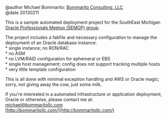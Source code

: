 @author Michael Bommarito: [Bommarito Consulting, LLC](http://bommaritollc.com/)  
@date 20130211  

This is a sample automated deployment project for the SouthEast Michigan [Oracle Professionals Meetup (SEMOP) group](http://www.meetup.com/SouthEast-Michigan-Oracle-Professionals/).

The project includes a fabfile and necessary configuration to manage the deployment of an Oracle database instance:  
    * single instance; no RON/RAC  
    * no ASM  
    * no LVM/RAID configuration for ephemeral or EBS  
    * single host management; config does not support tracking multiple hosts  
    * very little template configuration  

This is all done with minimal exception handling and AWS or Oracle magic; sorry, not giving away the cow, just some milk.

If you're interested in a automated infrastructure or application deployment, Oracle or otherwise, please contact me at:  
    [michael@bommaritollc.com](mailto:michael@bommaritollc.com)  
    [http://bommaritollc.com/](http://bommaritollc.com/)
